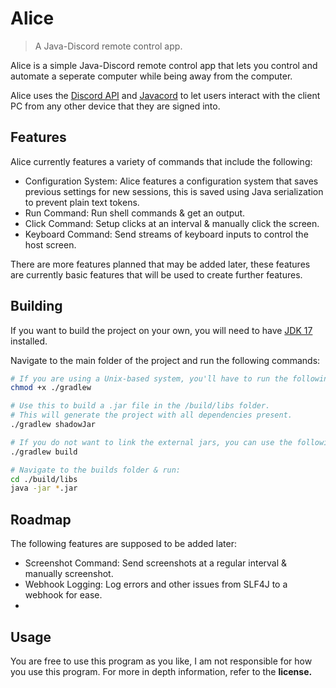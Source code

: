 # Alice
> A Java-Discord remote control app.

Alice is a simple Java-Discord remote control app that lets you control and automate a seperate computer while being away from the computer.

Alice uses the [Discord API](https://discord.com/developers/docs/reference) and [Javacord](https://javacord.org/) to let users interact with the client PC from any other device that they are signed into.

## Features
Alice currently features a variety of commands that include the following:
- Configuration System: Alice features a configuration system that saves previous settings for new sessions, this is saved using Java serialization to prevent plain text tokens.
- Run Command: Run shell commands & get an output.
- Click Command: Setup clicks at an interval & manually click the screen.
- Keyboard Command: Send streams of keyboard inputs to control the host screen.

There are more features planned that may be added later, these features are currently basic features that will be used to create further features.

## Building
If you want to build the project on your own, you will need to have [JDK 17](https://adoptium.net/temurin/releases/?version=17&arch=x64&package=jdk) installed.

Navigate to the main folder of the project and run the following commands:
```bash
# If you are using a Unix-based system, you'll have to run the following once:
chmod +x ./gradlew

# Use this to build a .jar file in the /build/libs folder.
# This will generate the project with all dependencies present.
./gradlew shadowJar

# If you do not want to link the external jars, you can use the following:
./gradlew build

# Navigate to the builds folder & run:
cd ./build/libs
java -jar *.jar
```

## Roadmap
The following features are supposed to be added later:
- Screenshot Command: Send screenshots at a regular interval & manually screenshot.
- Webhook Logging: Log errors and other issues from SLF4J to a webhook for ease.
- 

## Usage
You are free to use this program as you like, I am not responsible for how you use this program. For more in depth information, refer to the **license.**